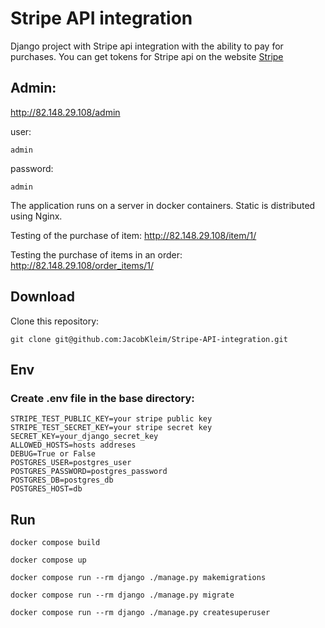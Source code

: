 # Stripe API integration

Django project with Stripe api integration with the ability to pay for purchases. You can get tokens for Stripe api on the website [Stripe](https://docs.stripe.com/)


## Admin:
  http://82.148.29.108/admin 

  user:
   ```
   admin
   ```
  
  password:
   ```
   admin
   ```

  The application runs on a server in docker containers. Static is distributed using Nginx.

  Testing of the purchase of item: http://82.148.29.108/item/1/   

  Testing the purchase of items in an order: http://82.148.29.108/order_items/1/


## Download
 Clone this repository:
   ```
   git clone git@github.com:JacobKleim/Stripe-API-integration.git
   
   ```

## Env
   ### Create .env file in the base directory:
   ```
   STRIPE_TEST_PUBLIC_KEY=your stripe public key
   STRIPE_TEST_SECRET_KEY=your stripe secret key
   SECRET_KEY=your_django_secret_key
   ALLOWED_HOSTS=hosts addreses
   DEBUG=True or False
   POSTGRES_USER=postgres_user
   POSTGRES_PASSWORD=postgres_password
   POSTGRES_DB=postgres_db
   POSTGRES_HOST=db
   ```
## Run
   ```
   docker compose build
   ```
   ```
   docker compose up
   ```
   ```
   docker compose run --rm django ./manage.py makemigrations
   ```
   ```
   docker compose run --rm django ./manage.py migrate
   ```
   ```
   docker compose run --rm django ./manage.py createsuperuser
   ```
